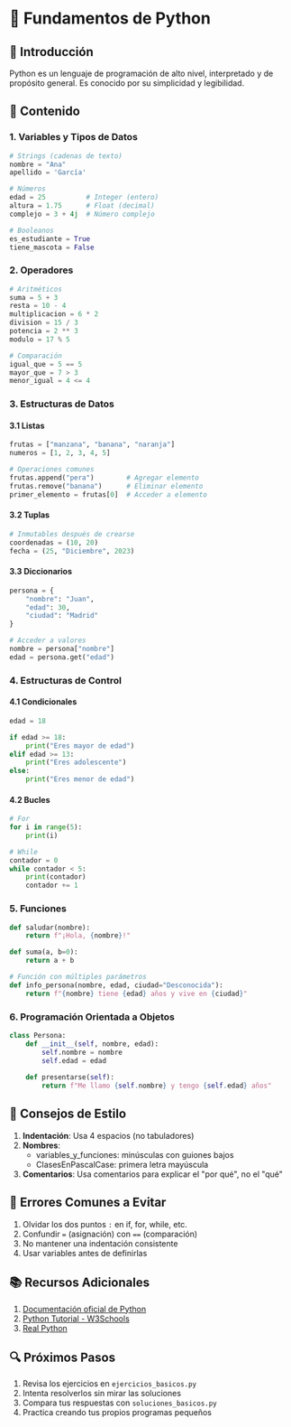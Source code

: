 # 📘 Fundamentos de Python

## 🌟 Introducción
Python es un lenguaje de programación de alto nivel, interpretado y de propósito general. Es conocido por su simplicidad y legibilidad.

## 📌 Contenido

### 1. Variables y Tipos de Datos
```python
# Strings (cadenas de texto)
nombre = "Ana"
apellido = 'García'

# Números
edad = 25          # Integer (entero)
altura = 1.75      # Float (decimal)
complejo = 3 + 4j  # Número complejo

# Booleanos
es_estudiante = True
tiene_mascota = False
```

### 2. Operadores
```python
# Aritméticos
suma = 5 + 3
resta = 10 - 4
multiplicacion = 6 * 2
division = 15 / 3
potencia = 2 ** 3
modulo = 17 % 5

# Comparación
igual_que = 5 == 5
mayor_que = 7 > 3
menor_igual = 4 <= 4
```

### 3. Estructuras de Datos

#### 3.1 Listas
```python
frutas = ["manzana", "banana", "naranja"]
numeros = [1, 2, 3, 4, 5]

# Operaciones comunes
frutas.append("pera")        # Agregar elemento
frutas.remove("banana")      # Eliminar elemento
primer_elemento = frutas[0]  # Acceder a elemento
```

#### 3.2 Tuplas
```python
# Inmutables después de crearse
coordenadas = (10, 20)
fecha = (25, "Diciembre", 2023)
```

#### 3.3 Diccionarios
```python
persona = {
    "nombre": "Juan",
    "edad": 30,
    "ciudad": "Madrid"
}

# Acceder a valores
nombre = persona["nombre"]
edad = persona.get("edad")
```

### 4. Estructuras de Control

#### 4.1 Condicionales
```python
edad = 18

if edad >= 18:
    print("Eres mayor de edad")
elif edad >= 13:
    print("Eres adolescente")
else:
    print("Eres menor de edad")
```

#### 4.2 Bucles
```python
# For
for i in range(5):
    print(i)

# While
contador = 0
while contador < 5:
    print(contador)
    contador += 1
```

### 5. Funciones
```python
def saludar(nombre):
    return f"¡Hola, {nombre}!"

def suma(a, b=0):
    return a + b

# Función con múltiples parámetros
def info_persona(nombre, edad, ciudad="Desconocida"):
    return f"{nombre} tiene {edad} años y vive en {ciudad}"
```

### 6. Programación Orientada a Objetos
```python
class Persona:
    def __init__(self, nombre, edad):
        self.nombre = nombre
        self.edad = edad
    
    def presentarse(self):
        return f"Me llamo {self.nombre} y tengo {self.edad} años"
```

## 🎯 Consejos de Estilo

1. **Indentación**: Usa 4 espacios (no tabuladores)
2. **Nombres**:
   - variables_y_funciones: minúsculas con guiones bajos
   - ClasesEnPascalCase: primera letra mayúscula
3. **Comentarios**: Usa comentarios para explicar el "por qué", no el "qué"

## 🚫 Errores Comunes a Evitar

1. Olvidar los dos puntos `:` en if, for, while, etc.
2. Confundir `=` (asignación) con `==` (comparación)
3. No mantener una indentación consistente
4. Usar variables antes de definirlas

## 📚 Recursos Adicionales

1. [Documentación oficial de Python](https://docs.python.org/es/)
2. [Python Tutorial - W3Schools](https://www.w3schools.com/python/)
3. [Real Python](https://realpython.com/)

## 🔍 Próximos Pasos

1. Revisa los ejercicios en `ejercicios_basicos.py`
2. Intenta resolverlos sin mirar las soluciones
3. Compara tus respuestas con `soluciones_basicos.py`
4. Practica creando tus propios programas pequeños 